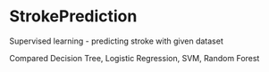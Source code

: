 # StrokePrediction

Supervised learning - predicting stroke with given dataset

Compared Decision Tree, Logistic Regression, SVM, Random Forest
